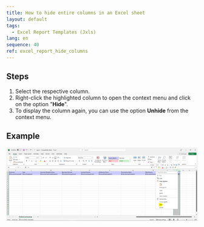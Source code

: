 ```yaml
---
title: How to hide entire columns in an Excel sheet
layout: default
tags:  
  - Excel Report Templates (Jxls)
lang: en
sequence: 40
ref: excel_report_hide_columns
---
```


## Steps
1. Select the respective column.
1. Right-click the highlighted column to open the context menu and click on the option "**Hide**".
1. To display the column again, you can use the option **Unhide** from the context menu.

## Example
<kbd><img src="assets/Excel report - Hide entire column.png" alt="Fig.: Screenshot of the selected column's context menu with option 'Hide' highlighted"></kbd>
